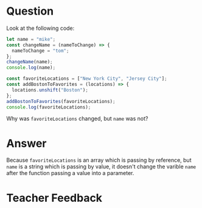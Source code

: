 # Question

Look at the following code:

```js
let name = "mike";
const changeName = (nameToChange) => {
  nameToChange = "tom";
};
changeName(name);
console.log(name);

const favoriteLocations = ["New York City", "Jersey City"];
const addBostonToFavorites = (locations) => {
  locations.unshift("Boston");
};
addBostonToFavorites(favoriteLocations);
console.log(favoriteLocations);
```

Why was `favoriteLocations` changed, but `name` was not? 
# Answer
Because `favoriteLocations` is an array which is passing by reference, but `name` is a string which is passing by value, it doesn't change the varible `name` after the function passing a value into a parameter.

# Teacher Feedback
